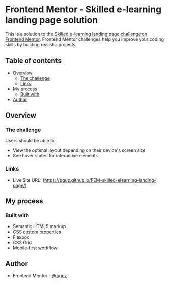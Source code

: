 # Frontend Mentor - Skilled e-learning landing page solution

This is a solution to the [Skilled e-learning landing page challenge on Frontend Mentor](https://www.frontendmentor.io/challenges/skilled-elearning-landing-page-S1ObDrZ8q). Frontend Mentor challenges help you improve your coding skills by building realistic projects.

## Table of contents

- [Overview](#overview)
  - [The challenge](#the-challenge)
  - [Links](#links)
- [My process](#my-process)
  - [Built with](#built-with)
- [Author](#author)


## Overview

### The challenge

Users should be able to:

- View the optimal layout depending on their device's screen size
- See hover states for interactive elements


### Links

- Live Site URL: (https://bguz.github.io/FEM-skilled-elearning-landing-page/)

## My process

### Built with

- Semantic HTML5 markup
- CSS custom properties
- Flexbox
- CSS Grid
- Mobile-first workflow

## Author

- Frontend Mentor - [@bguz](https://www.frontendmentor.io/profile/bguz)
